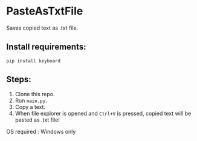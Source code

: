 # PasteAsTxtFile

Saves copied text as .txt file.

## Install requirements:
```
pip install keyboard
```

## Steps:
1. Clone this repo.
2. Run <code>main.py</code>.
3. Copy a text.
4. When file explorer is opened and <code>Ctrl+V</code> is pressed, copied text will be pasted as .txt file!

OS required : Windows only
